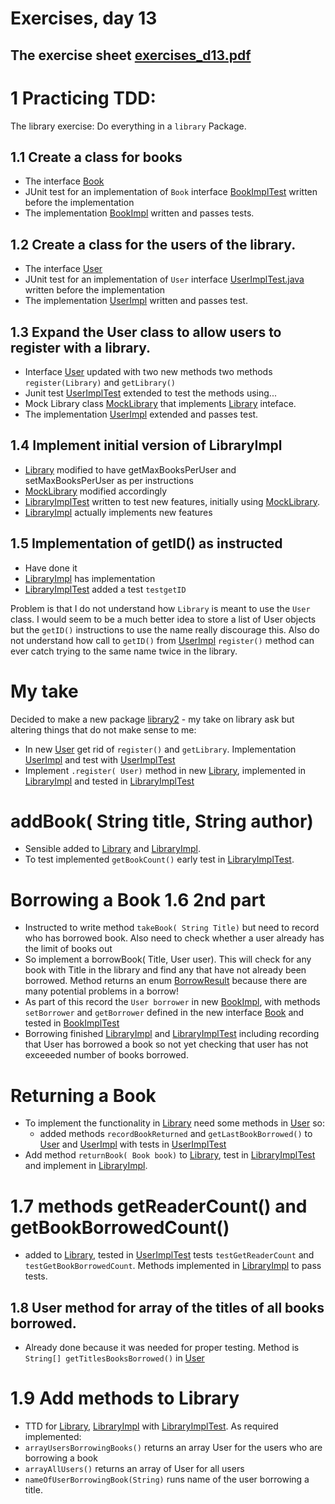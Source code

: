 # Exercises, day 13

## The exercise sheet [exercises_d13.pdf](exercises_d13.pdf) 

# 1 Practicing TDD:

The library exercise: Do everything in a `library` Package.

## 1.1 Create a class for books
* The interface [Book](src/library/Book.java)
* JUnit test for an implementation of `Book` interface [BookImplTest](src/library/BookImplTest.java) written
  before the implementation
* The implementation [BookImpl](src/library/BookImpl.java) written and passes tests.


## 1.2 Create a class for the users of the library.
* The interface [User](src/library/User.java)
* JUnit test for an implementation of `User` interface [UserImplTest.java](src/library/UserImplTest.java) written
  before the implementation
* The implementation [UserImpl](src/library/UserImpl.java) written and passes test.

## 1.3 Expand the User class to allow users to register with a library.
* Interface [User](src/library/User.java) updated with two new methods
  two methods `register(Library)` and `getLibrary()`
* Junit test [UserImplTest](src/library/UserImplTest.java) extended to test the methods using...
* Mock Library class [MockLibrary](src/library/MockLibrary.java) that implements [Library](src/library/Library.java)
  inteface.
* The implementation [UserImpl](src/library/UserImpl.java) extended and passes test.


## 1.4 Implement initial version of LibraryImpl
* [Library](src/library/Library.java) modified to have getMaxBooksPerUser and setMaxBooksPerUser as per instructions
* [MockLibrary](src/library/MockLibrary.java) modified accordingly
* [LibraryImplTest](src/library/LibraryImplTest.java) written to test new features, initially using [MockLibrary](src/library/MockLibrary.java).
* [LibraryImpl](src/library/LibraryImpl.java) actually implements new features


## 1.5 Implementation of getID() as instructed
* Have done it
* [LibraryImpl](src/library/LibraryImpl.java) has implementation
* [LibraryImplTest](src/library/LibraryImplTest.java) added a test `testgetID`

Problem is that I do not understand how `Library` is meant to use the `User` class. I would
seem to be a much better idea to store a list of User objects but the `getID()` instructions
to use the name really discourage this. Also do not understand how call to `getID()` from  [UserImpl](src/library/UserImpl.java)
`register()` method can ever catch trying to the same name twice in the library.

 
# My take
Decided to make a new package [library2](src/library2) - my take on library
ask but altering things that do not make sense to me:
* In new [User](src/library2/User.java) get rid of `register()` and `getLibrary`. Implementation
  [UserImpl](src/library2/UserImpl.java) and test with [UserImplTest](src/library2/UserImplTest.java)
*  Implement `.register( User)` method in new [Library](src/library2/Library.java), implemented in
  [LibraryImpl](src/library2/LibraryImpl.java) and tested in [LibraryImplTest](src/library2/LibraryImplTest.java)


# addBook( String title, String author)
* Sensible added to  [Library](src/library2/Library.java) and [LibraryImpl](src/library2/LibraryImpl.java).    
* To test implemented `getBookCount()` early test in [LibraryImplTest](src/library2/LibraryImplTest.java).


# Borrowing a Book 1.6 2nd part
* Instructed to write method `takeBook( String Title)` but need to record who has borrowed
  book. Also need to check whether a user already has the limit of books out 
* So implement a borrowBook( Title, User user). This will check for any book with Title
  in the library and find any that have not already been borrowed. Method returns an enum
  [BorrowResult](src/library2/BorrowResult.java) because there are many potential problems
  in a borrow!
* As part of this record the `User borrower` in new [BookImpl](src/library2/BookImpl.java),
  with methods `setBorrower` and `getBorrower` defined in the new interface  [Book](src/library2/Book.java)
  and tested in  [BookImplTest](src/library2/BookImplTest.java)
* Borrowing finished [LibraryImpl](src/library2/LibraryImpl.java) and  [LibraryImplTest](src/library2/LibraryImplTest.java)
  including recording that User has borrowed a book so not yet checking that user has not exceeeded number of books borrowed.
  

# Returning a Book
* To implement the functionality in  [Library](src/library2/Library.java) need some methods in [User](src/library2/User.java) so:
  * added methods `recordBookReturned` and `getLastBookBorrowed()` to [User](src/library2/User.java) and
  [UserImpl](src/library2/UserImpl.java) with tests in  [UserImplTest](src/library2/UserImplTest.java)
* Add method `returnBook( Book book)` to [Library](src/library2/Library.java), test in [LibraryImplTest](src/library2/LibraryImplTest.java) and
  implement in [LibraryImpl](src/library2/LibraryImpl.java).

# 1.7 methods getReaderCount() and getBookBorrowedCount()
* added to [Library](src/library2/Library.java), tested in   [UserImplTest](src/library2/UserImplTest.java) tests
`testGetReaderCount` and `testGetBookBorrowedCount`. Methods implemented in [LibraryImpl](src/library2/LibraryImpl.java)
to pass tests.

## 1.8 User method for array of the titles of all books borrowed.
* Already done because it was needed for proper testing. Method is
`String[] getTitlesBooksBorrowed()` in [User](src/library2/User.java)

# 1.9 Add methods to Library
* TTD for [Library](src/library2/Library.java), [LibraryImpl](src/library2/LibraryImpl.java)
with  [LibraryImplTest](src/library2/LibraryImplTest.java). As required implemented:
* `arrayUsersBorrowingBooks()`  returns an array User for the users who are borrowing a book
* `arrayAllUsers()` returns an array of User for all users
* `nameOfUserBorrowingBook(String)` runs name of the user borrowing a title.
